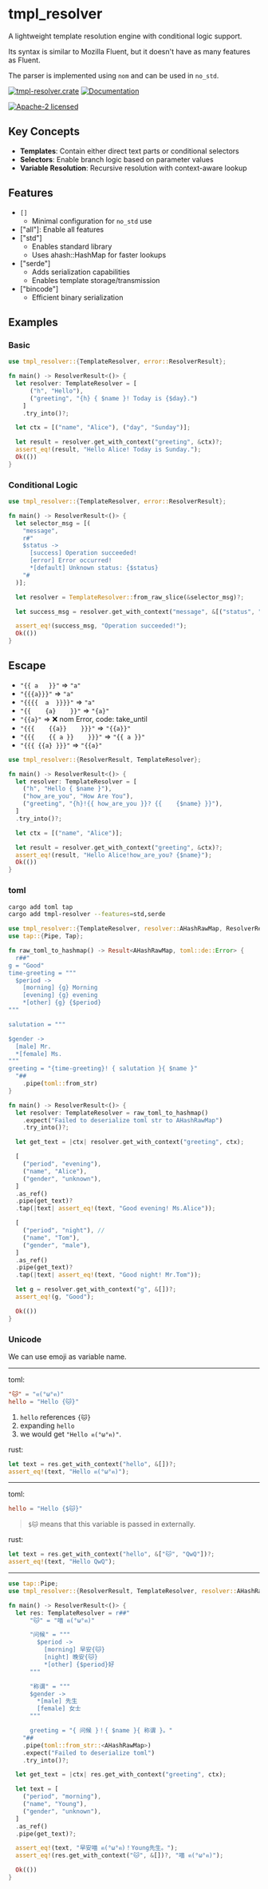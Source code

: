 # tmpl_resolver

A lightweight template resolution engine with conditional logic support.

Its syntax is similar to Mozilla Fluent, but it doesn't have as many features as Fluent.

The parser is implemented using `nom` and can be used in `no_std`.

[![tmpl-resolver.crate](https://img.shields.io/crates/v/tmpl-resolver)](https://crates.io/crates/tmpl-resolver)
[![Documentation](https://docs.rs/tmpl-resolver/badge.svg)](https://docs.rs/tmpl-resolver)

[![Apache-2 licensed](https://img.shields.io/crates/l/tmpl-resolver.svg)](../License)

<!--
## Core Types

- [`TemplateResolver`]: Main resolution engine

### Private Types

- [`Template`]: Enum representing template variants
- [`Selector`]: Conditional branching structure
- [`ResolverError`]: Comprehensive error reporting
-->

## Key Concepts

- **Templates**: Contain either direct text parts or conditional selectors
- **Selectors**: Enable branch logic based on parameter values
- **Variable Resolution**: Recursive resolution with context-aware lookup

## Features

- `[]`
  - Minimal configuration for `no_std` use
- ["all"]: Enable all features
- ["std"]
  - Enables standard library
  - Uses ahash::HashMap for faster lookups
- ["serde"]
  - Adds serialization capabilities
  - Enables template storage/transmission
- ["bincode"]
  - Efficient binary serialization

## Examples

### Basic

```rust
use tmpl_resolver::{TemplateResolver, error::ResolverResult};

fn main() -> ResolverResult<()> {
  let resolver: TemplateResolver = [
      ("h", "Hello"),
      ("greeting", "{h} { $name }! Today is {$day}.")
    ]
    .try_into()?;

  let ctx = [("name", "Alice"), ("day", "Sunday")];

  let result = resolver.get_with_context("greeting", &ctx)?;
  assert_eq!(result, "Hello Alice! Today is Sunday.");
  Ok(())
}
```

### Conditional Logic

```rust
use tmpl_resolver::{TemplateResolver, error::ResolverResult};

fn main() -> ResolverResult<()> {
  let selector_msg = [(
    "message",
    r#"
    $status ->
      [success] Operation succeeded!
      [error] Error occurred!
      *[default] Unknown status: {$status}
    "#
  )];

  let resolver = TemplateResolver::from_raw_slice(&selector_msg)?;

  let success_msg = resolver.get_with_context("message", &[("status", "success")])?;

  assert_eq!(success_msg, "Operation succeeded!");
  Ok(())
}
```

## Escape

- `"{{ a   }}"` => `"a"`
- `"{{{a}}}"` => `"a"`
- `"{{{{  a  }}}}"` => `"a"`
- `"{{    {a}    }}"` => `"{a}"`
- `"{{a}"` => ❌ nom Error, code: take_until
- `"{{{    {{a}}    }}}"` => `"{{a}}"`
- `"{{{    {{ a }}    }}}"` => `"{{ a }}"`
- `"{{{ {{a} }}}"` => `"{{a}"`

```rust
use tmpl_resolver::{ResolverResult, TemplateResolver};

fn main() -> ResolverResult<()> {
  let resolver: TemplateResolver = [
    ("h", "Hello { $name }"),
    ("how_are_you", "How Are You"),
    ("greeting", "{h}!{{ how_are_you }}? {{    {$name} }}"),
  ]
  .try_into()?;

  let ctx = [("name", "Alice")];

  let result = resolver.get_with_context("greeting", &ctx)?;
  assert_eq!(result, "Hello Alice!how_are_you? {$name}");
  Ok(())
}
```

### toml

```sh
cargo add toml tap
cargo add tmpl-resolver --features=std,serde
```

```rust
use tmpl_resolver::{TemplateResolver, resolver::AHashRawMap, ResolverResult};
use tap::{Pipe, Tap};

fn raw_toml_to_hashmap() -> Result<AHashRawMap, toml::de::Error> {
  r##"
g = "Good"
time-greeting = """
  $period ->
    [morning] {g} Morning
    [evening] {g} evening
    *[other] {g} {$period}
"""

salutation = """

$gender ->
  [male] Mr.
  *[female] Ms.
"""
greeting = "{time-greeting}! { salutation }{ $name }"
  "##
    .pipe(toml::from_str)
}

fn main() -> ResolverResult<()> {
  let resolver: TemplateResolver = raw_toml_to_hashmap()
    .expect("Failed to deserialize toml str to AHashRawMap")
    .try_into()?;

  let get_text = |ctx| resolver.get_with_context("greeting", ctx);

  [
    ("period", "evening"),
    ("name", "Alice"),
    ("gender", "unknown"),
  ]
  .as_ref()
  .pipe(get_text)?
  .tap(|text| assert_eq!(text, "Good evening! Ms.Alice"));

  [
    ("period", "night"), //
    ("name", "Tom"),
    ("gender", "male"),
  ]
  .as_ref()
  .pipe(get_text)?
  .tap(|text| assert_eq!(text, "Good night! Mr.Tom"));

  let g = resolver.get_with_context("g", &[])?;
  assert_eq!(g, "Good");

  Ok(())
}
```

### Unicode

We can use emoji as variable name.

---

toml:

```toml
"🐱" = "ฅ(°ω°ฅ)"
hello = "Hello {🐱}"
```

1. `hello` references `{🐱}`
2. expanding `hello`
3. we would get `"Hello ฅ(°ω°ฅ)"`.

rust:

```rust
let text = res.get_with_context("hello", &[])?;
assert_eq!(text, "Hello ฅ(°ω°ฅ)");
```

---

toml:

```toml
hello = "Hello {$🐱}"
```

> `$🐱` means that this variable is passed in externally.

rust:

```rust
let text = res.get_with_context("hello", &["🐱", "QwQ"])?;
assert_eq!(text, "Hello QwQ");
```

---

```rust
use tap::Pipe;
use tmpl_resolver::{ResolverResult, TemplateResolver, resolver::AHashRawMap};

fn main() -> ResolverResult<()> {
  let res: TemplateResolver = r##"
      "🐱" = "喵 ฅ(°ω°ฅ)"

      "问候" = """
        $period ->
          [morning] 早安{🐱}
          [night] 晚安{🐱}
          *[other] {$period}好
      """

      "称谓" = """
      $gender ->
        *[male] 先生
        [female] 女士
      """

      greeting = "{ 问候 }！{ $name }{ 称谓 }。"
    "##
    .pipe(toml::from_str::<AHashRawMap>)
    .expect("Failed to deserialize toml")
    .try_into()?;

  let get_text = |ctx| res.get_with_context("greeting", ctx);

  let text = [
    ("period", "morning"),
    ("name", "Young"),
    ("gender", "unknown"),
  ]
  .as_ref()
  .pipe(get_text)?;

  assert_eq!(text, "早安喵 ฅ(°ω°ฅ)！Young先生。");
  assert_eq!(res.get_with_context("🐱", &[])?, "喵 ฅ(°ω°ฅ)");

  Ok(())
}
```
